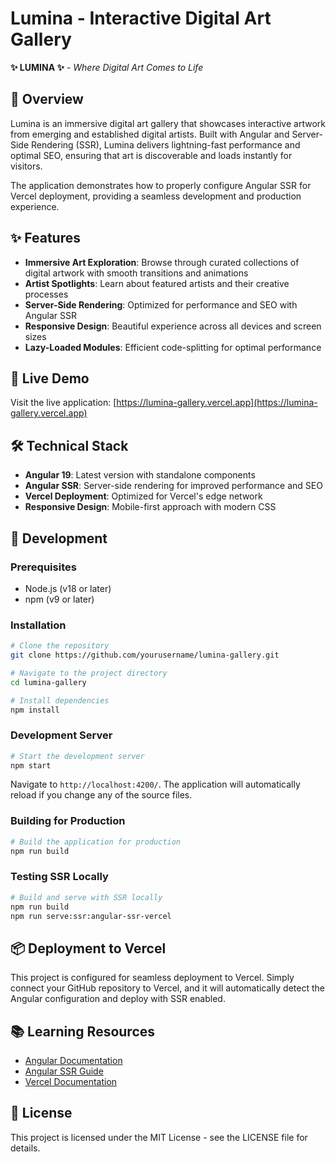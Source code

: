 # Lumina - Interactive Digital Art Gallery

**✨ LUMINA ✨** - *Where Digital Art Comes to Life*

## 🌟 Overview

Lumina is an immersive digital art gallery that showcases interactive artwork from emerging and established digital artists. Built with Angular and Server-Side Rendering (SSR), Lumina delivers lightning-fast performance and optimal SEO, ensuring that art is discoverable and loads instantly for visitors.

The application demonstrates how to properly configure Angular SSR for Vercel deployment, providing a seamless development and production experience.

## ✨ Features

- **Immersive Art Exploration**: Browse through curated collections of digital artwork with smooth transitions and animations
- **Artist Spotlights**: Learn about featured artists and their creative processes
- **Server-Side Rendering**: Optimized for performance and SEO with Angular SSR
- **Responsive Design**: Beautiful experience across all devices and screen sizes
- **Lazy-Loaded Modules**: Efficient code-splitting for optimal performance

## 🚀 Live Demo

Visit the live application: [https://lumina-gallery.vercel.app](https://lumina-gallery.vercel.app)

## 🛠️ Technical Stack

- **Angular 19**: Latest version with standalone components
- **Angular SSR**: Server-side rendering for improved performance and SEO
- **Vercel Deployment**: Optimized for Vercel's edge network
- **Responsive Design**: Mobile-first approach with modern CSS

## 🔧 Development

### Prerequisites

- Node.js (v18 or later)
- npm (v9 or later)

### Installation

```bash
# Clone the repository
git clone https://github.com/yourusername/lumina-gallery.git

# Navigate to the project directory
cd lumina-gallery

# Install dependencies
npm install
```

### Development Server

```bash
# Start the development server
npm start
```

Navigate to `http://localhost:4200/`. The application will automatically reload if you change any of the source files.

### Building for Production

```bash
# Build the application for production
npm run build
```

### Testing SSR Locally

```bash
# Build and serve with SSR locally
npm run build
npm run serve:ssr:angular-ssr-vercel
```

## 📦 Deployment to Vercel

This project is configured for seamless deployment to Vercel. Simply connect your GitHub repository to Vercel, and it will automatically detect the Angular configuration and deploy with SSR enabled.

## 📚 Learning Resources

- [Angular Documentation](https://angular.dev)
- [Angular SSR Guide](https://angular.dev/guide/ssr)
- [Vercel Documentation](https://vercel.com/docs)

## 📄 License

This project is licensed under the MIT License - see the LICENSE file for details.
